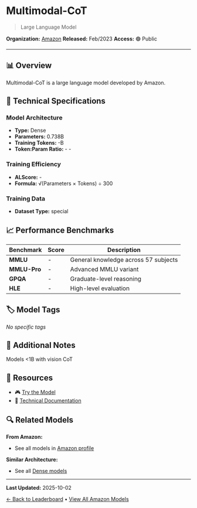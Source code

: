 # Multimodal-CoT

> Large Language Model

**Organization:** [Amazon](../../labs/amazon.md)
**Released:** Feb/2023
**Access:** 🟢 Public

---

## 📊 Overview

Multimodal-CoT is a large language model developed by Amazon.

## 🔧 Technical Specifications

### Model Architecture
- **Type:** Dense
- **Parameters:** 0.738B
- **Training Tokens:** -B
- **Token:Param Ratio:** - -

### Training Efficiency
- **ALScore:** -
- **Formula:** √(Parameters × Tokens) ÷ 300

### Training Data
- **Dataset Type:** special

## 📈 Performance Benchmarks

| Benchmark | Score | Description |
|-----------|-------|-------------|
| **MMLU** | - | General knowledge across 57 subjects |
| **MMLU-Pro** | - | Advanced MMLU variant |
| **GPQA** | - | Graduate-level reasoning |
| **HLE** | - | High-level evaluation |

## 🏷️ Model Tags

_No specific tags_

## 📝 Additional Notes

Models <1B with vision CoT

## 🔗 Resources

- 🎮 [Try the Model](https://github.com/amazon-science/mm-cot)
- 📄 [Technical Documentation](https://arxiv.org/abs/2302.00923)

## 🔍 Related Models

**From Amazon:**
- See all models in [Amazon profile](../../labs/amazon.md)

**Similar Architecture:**
- See all [Dense models](../../architectures/dense.md)

---

**Last Updated:** 2025-10-02

[← Back to Leaderboard](../../README.md) • [View All Amazon Models](../../labs/amazon.md)
